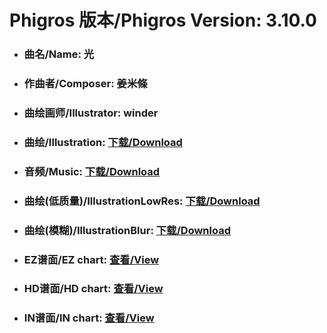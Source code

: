 
# Phigros 版本/Phigros Version:  3.10.0

- ### __曲名/Name:  光__

- ### __作曲者/Composer:  姜米條__

- ### __曲绘画师/Illustrator:  winder__

- ### __曲绘/Illustration:  [下载/Download](https://github.com/Po6647A/WebAssests/releases/download/3.10.0/988.png)__

- ### __音频/Music:  [下载/Download](https://github.com/Po6647A/WebAssests/releases/download/3.10.0/1811.ogg)__

- ### __曲绘(低质量)/IllustrationLowRes:  [下载/Download](https://github.com/Po6647A/WebAssests/releases/download/3.10.0/1480.png)__

- ### __曲绘(模糊)/IllustrationBlur:  [下载/Download](https://github.com/Po6647A/WebAssests/releases/download/3.10.0/0)__


- ### __EZ谱面/EZ chart:  [查看/View](./EZ.json/index.html)__

- ### __HD谱面/HD chart:  [查看/View](./HD.json/index.html)__

- ### __IN谱面/IN chart:  [查看/View](./IN.json/index.html)__

